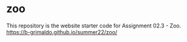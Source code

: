 # zoo
This repository is the website starter code for Assignment 02.3 - Zoo.
<br>
https://b-grimaldo.github.io/summer22/zoo/
